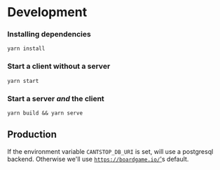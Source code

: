# Development

### Installing dependencies
```
yarn install
```

### Start a client without a server
```
yarn start
```

### Start a server *and* the client
```
yarn build && yarn serve
```



## Production

If the environment variable `CANTSTOP_DB_URI` is set, will use a postgresql backend.
Otherwise we'll use [`https://boardgame.io/`'][bgio]s default.


[bgio]: https://boardgame.io/
